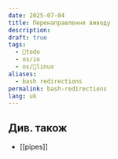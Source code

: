 ```yaml
---
date: 2025-07-04
title: Перенаправлення виводу
description: 
draft: true
tags:
  - 🌱todo
  - os/io
  - os/🐧linux
aliases:
  - bash redirections
permalink: bash-redirections
lang: uk
---
```

## Див. також

- [[pipes]]